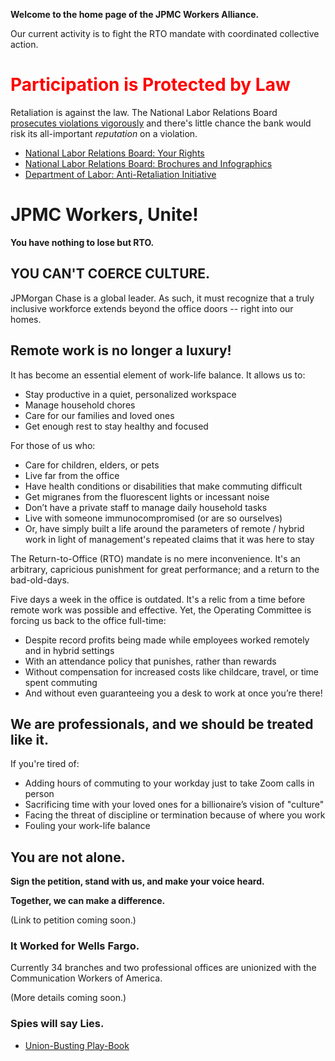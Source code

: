 **Welcome to the home page of the JPMC Workers Alliance.**

Our current activity is to fight the RTO mandate with coordinated collective action.

<h1 style="color:red !important">Participation is Protected by Law</h1>

Retaliation is against the law. The National Labor Relations Board
[prosecutes violations vigorously](https://www.nlrb.gov/about-nlrb/rights-we-protect/our-enforcement-activity/protected-concerted-activity)
and there's little chance the bank would risk its all-important *reputation* on a violation.

* [National Labor Relations Board: Your Rights](https://www.nlrb.gov/about-nlrb/rights-we-protect/your-rights)
* [National Labor Relations Board: Brochures and Infographics](https://www.nlrb.gov/news-publications/publications/brochures)
* [Department of Labor: Anti-Retaliation Initiative](https://www.dol.gov/sites/dolgov/files/general/labortaskforce/docs/508_union-fs-8.pdf)

# JPMC Workers, Unite!
**You have nothing to lose but RTO.**

## YOU CAN'T COERCE CULTURE.

JPMorgan Chase is a global leader. As such, it must recognize that a truly inclusive workforce extends beyond the office doors -- right into our homes.

## Remote work is no longer a luxury!

It has become an essential element of work-life balance. It allows us to:

* Stay productive in a quiet, personalized workspace
* Manage household chores
* Care for our families and loved ones
* Get enough rest to stay healthy and focused

For those of us who:

* Care for children, elders, or pets
* Live far from the office
* Have health conditions or disabilities that make commuting difficult
* Get migranes from the fluorescent lights or incessant noise
* Don’t have a private staff to manage daily household tasks
* Live with someone immunocompromised (or are so ourselves)
* Or, have simply built a life around the parameters of remote / hybrid work in light of management's repeated claims that it was here to stay

The Return-to-Office (RTO) mandate is no mere inconvenience. It's an arbitrary, capricious punishment for great performance; and a return to the bad-old-days.

Five days a week in the office is outdated. It's a relic from a time before remote work was possible and effective. Yet, the Operating Committee is forcing us back to the office full-time:

* Despite record profits being made while employees worked remotely and in hybrid settings
* With an attendance policy that punishes, rather than rewards
* Without compensation for increased costs like childcare, travel, or time spent commuting
* And without even guaranteeing you a desk to work at once you’re there!

## We are professionals, and we should be treated like it.

If you're tired of:

* Adding hours of commuting to your workday just to take Zoom calls in person
* Sacrificing time with your loved ones for a billionaire’s vision of "culture"
* Facing the threat of discipline or termination because of where you work
* Fouling your work-life balance


## You are not alone.

**Sign the petition, stand with us, and make your voice heard.**

**Together, we can make a difference.**

(Link to petition coming soon.)


### It Worked for Wells Fargo.

Currently 34 branches and two professional offices are unionized with the Communication Workers of America.

(More details coming soon.)

### Spies will say Lies.

* [Union-Busting Play-Book](https://UnionBustingPlayBook.com)


